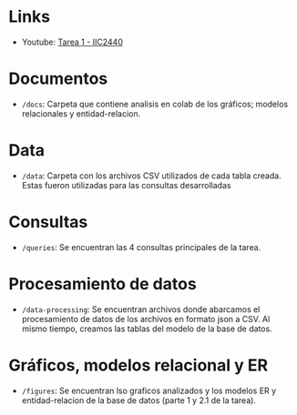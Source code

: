 # Links
- Youtube: [Tarea 1 - IIC2440](https://youtu.be/ujUVPLHiLiw)

# Documentos 
- `/docs`: Carpeta que contiene analisis en colab de los gráficos; modelos relacionales y entidad-relacion. 

# Data
- `/data`: Carpeta con los archivos CSV utilizados de cada tabla creada. Estas fueron utilizadas para las consultas desarrolladas 

# Consultas 
- `/queries`: Se encuentran las 4 consultas principales de la tarea. 

# Procesamiento de datos
- `/data-processing`: Se encuentran archivos donde abarcamos el procesamiento de datos de los archivos en formato json a CSV. Al mismo tiempo, creamos las tablas del modelo de la base de datos. 

# Gráficos, modelos relacional y ER
- `/figures`: Se encuentran lso graficos analizados y los modelos ER y entidad-relacion de la base de datos (parte 1 y 2.1 de la tarea).

